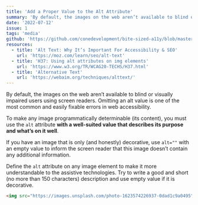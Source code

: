 ```yaml
---
title: 'Add a Proper Value to the Alt Attribute'
summary: 'By default, the images on the web aren’t available to blind or visually impaired users using screen readers.'
date: '2022-07-12'
issue: 1
tags: 'media'
github: 'https://github.com/conedevelopment/bite-sized-a11y/blob/master/src/posts/add-a-proper-value-to-the-alt-attribute.md'
resources:
  - title: 'Alt Text: Why It’s Important For Accessibility & SEO'
    url: 'https://moz.com/learn/seo/alt-text'
  - title: 'H37: Using alt attributes on img elements'
    url: 'https://www.w3.org/TR/WCAG20-TECHS/H37.html'
  - title: 'Alternative Text'
    url: 'https://webaim.org/techniques/alttext/'
---
```


By default, the images on the web aren’t available to blind or visually impaired users using screen readers. Omitting an alt value is one of the most common and easily fixable errors in web accessibility.

To make any image programmatically determinable (its content), you must use the `alt` attribute **with a well-suited value that describes its purpose and what’s on it well**.

If you have an image that is only (and honestly) decorative, use `alt=""` with an empty value to inform the screen reader that this image doesn’t contain any additional information.

Define the `alt` attribute on any image element to make it more understandable to the assistive technologies. Try to write a good and short (no more than 150 characters) description and use empty value if it is decorative.

```html
<img src="https://images.unsplash.com/photo-1623574226937-0dad1c9a0495" alt="A green bicycle that is standing before a lake.">
```
